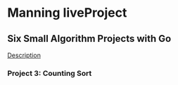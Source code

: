 # Manning liveProject

## Six Small Algorithm Projects with Go

[Description](https://www.manning.com/liveprojectseries/six-small-algorithm-projects-with-go)

### Project 3: Counting Sort